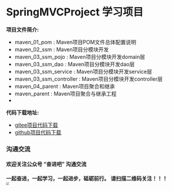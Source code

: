 # SpringMVCProject 学习项目

**项目文件简介:**
- maven_01_pom : Maven项目POM文件总体配置说明
- maven_02_ssm : Maven项目分模块开发
- maven_03_ssm_pojo : Maven项目分模块开发domain层
- maven_03_ssm_dao : Maven项目分模块开发dao层
- maven_03_ssm_service : Maven项目分模块开发service层
- maven_03_ssm_controller : Maven项目分模块开发controller层
- maven_04_parent : Maven项目聚合和继承
- maven_parent : Maven项目聚合与继承工程
- 


**代码下载地址:**
- [gitee项目代码下载](https://gitee.com/DchuangDB/Maven)
- [github项目代码下载](https://github.com/dcbut/Maven)

### 沟通交流
#### 欢迎关注公众号 “奋进吧” 沟通交流
**一起奋进，一起学习，一起进步，砥砺前行。**
**请扫描二维码关注！！！**
<br/>
<img src="https://gitee.com/DchuangDB/csdn-images/raw/master/%E5%85%AC%E4%BC%97%E5%8F%B7/%E5%85%AC%E4%BC%97%E5%8F%B7%20%E5%A5%8B%E8%BF%9B%E5%90%A7%20%E4%BA%8C%E7%BB%B4%E7%A0%81.jpg" style="zoom:50%;" />


